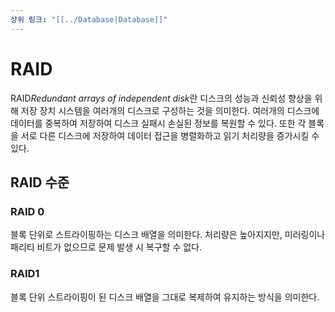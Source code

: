 ```yaml
---
상위 링크: "[[../Database|Database]]"
---
```

# RAID
RAID*Redundant arrays of independent disk*란 디스크의 성능과 신뢰성 향상을 위해 저장 장치 시스템을 여러개의 디스크로 구성하는 것을 의미한다. 여러개의 디스크에 데이터를 중복하여 저장하여 디스크 실패시 손실된 정보를 복원할 수 있다. 또한 각 블록을 서로 다른 디스크에 저장하여 데이터 접근을 병렬화하고 읽기 처리량을 증가시킬 수 있다.

## RAID 수준

### RAID 0 
블록 단위로 스트라이핑하는 디스크 배열을 의미한다. 처리량은 높아지지만, 미러링이나 패리티 비트가 없으므로 문제 발생 시 복구할 수 없다.

### RAID1
블록 단위 스트라이핑이 된 디스크 배열을 그대로 복제하여 유지하는 방식을 의미한다. 

